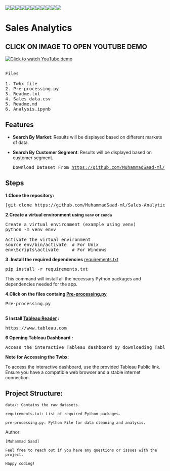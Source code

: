 <img src="https://img.shields.io/badge/Data Speaks-yellow"><img src="https://img.shields.io/badge/Build_With-Tableau-red"><img src="https://img.shields.io/badge/Python-indigo"><img src="https://img.shields.io/badge/EcomElite Analytics-pink"><img src="https://img.shields.io/badge/VsCode-teal"><img src="https://img.shields.io/badge/Data Analysis-white"><img src="https://img.shields.io/badge/Dashboard-gold"><img src="https://img.shields.io/badge/Data Cleaning-blue"><img src="https://img.shields.io/badge/Report-purple"><img src="https://img.shields.io/badge/Data  Visualization-brown"><img src="https://img.shields.io/badge/Data Manipulation-orange">

# Sales Analytics

## CLICK ON IMAGE TO OPEN YOUTUBE DEMO
[![Click to watch YouTube demo](https://img.youtube.com/vi/wVqM_2mCdIk/0.jpg)](https://www.youtube.com/watch?v=wVqM_2mCdIk)

<pre>

Files

1. Twbx file 
2. Pre-processing.py  
3. Readme.txt
4. Sales data.csv
5. Readme.md
6. Analysis.ipynb
</pre>

## Features

- **Search By Market**: Results will be displayed based on different markets of data. 
- **Search By Customer Segment**: Results will be displayed based on customer segment.

  <pre>
  Download Dataset From <a href="https://github.com/MuhammadSaad-ml/-EcomElite-Analytics/blob/main/E%20commerce%20daata.csv">https://github.com/MuhammadSaad-ml/-EcomElite-Analytics/blob/main/E%20commerce%20daata.csv</a>
</pre>

## Steps
**1.Clone the repository:**
<pre>
[git clone https://github.com/MuhammadSaad-ml/Sales-Analytics]
</pre>
**2.Create a virtual environment using `venv` or `conda`**
   
<pre>
Create a virtual environment (example using venv)
python -m venv envv

Activate the virtual environment
source env/bin/activate  # For Unix
env\Scripts\activate     # For Windows
</pre>
**3 .Install the required dependencies**
   <a href="">requirements.txt</a>
<pre>
pip install -r requirements.txt
</pre>

This command will install all the necessary Python packages and dependencies needed for the app.

**4.Click on the files containg  <a href="https://github.com/MuhammadSaad-ml/User-Experience-Feedback-Analysis/blob/main/Pre-processing.py">Pre-processing.py</a>**
<pre>
Pre-processing.py

</pre>
**5 Install <a href="https://www.tableau.com">Tableau Reader</a>  :**
<pre>
https://www.tableau.com
</pre>
**6 Opening Tableau Dashboard :**
<pre>
Access the interactive Tableau dashboard by downloading Tableau reader using the following link given in 5 step
</pre>

**Note for Accessing the Twbx**:

To access the interactive dashboard, use the provided Tableau Public link. Ensure you have a compatible web browser and a stable internet connection.

## Project Structure:
```
data/: Contains the raw datasets.

requirements.txt: List of required Python packages.

pre-processing.py: Python File for data cleaning and analysis.
```
Author:
```
[Muhammad Saad]

Feel free to reach out if you have any questions or issues with the project.

Happy coding!
```